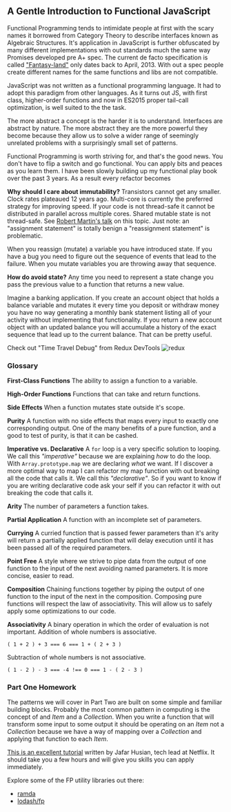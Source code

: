 ## A Gentle Introduction to Functional JavaScript ##

Functional Programming tends to intimidate people at first with the scary names it borrowed from Category Theory to describe interfaces known as Algebraic Structures. It's application in JavaScript is further obfuscated by many different implementations with out standards much the same way Promises developed pre A+ spec. The current de facto specification is called ["Fantasy-land"](https://github.com/fantasyland/fantasy-land) only dates back to April, 2013. With out a spec people create different names for the same functions and libs are not compatible.

JavaScript was not written as a functional programming language. It had to adopt this paradigm from other languages. As it turns out JS, with first class, higher-order functions and now in ES2015 proper tail-call optimization, is well suited to the the task.

The more abstract a concept is the harder it is to understand. Interfaces are abstract by nature. The more abstract they are the more powerful they become because they allow us to solve a wider range of seemingly unrelated problems with a surprisingly small set of patterns.

Functional Programming is worth striving for, and that's the good news. You don't have to flip a switch and go functional. You can apply bits and peaces as you learn them. I have been slowly building up my functional play book over the past 3 years. As a result every refactor becomes

__Why should I care about immutability?__ Transistors cannot get any smaller. Clock rates plateaued 12 years ago. Multi-core is currently the preferred strategy for improving speed. If your code is not thread-safe it cannot be distributed in parallel across multiple cores. Shared mutable state is not thread-safe. See [Robert Martin's talk](https://www.youtube.com/watch?v=7Zlp9rKHGD4) on this topic. Just note: an "assignment statement" is totally benign a "reassignment statement" is problematic.

When you reassign (mutate) a variable you have introduced state. If you have a bug you need to figure out the sequence of events that
lead to the failure. When you mutate variables you are throwing away that sequence.

__How do avoid state?__ Any time you need to represent a state change you pass the previous value to a function that returns a new value.

Imagine a banking application. If you create an account object that holds a balance variable and mutates it every time you deposit or withdraw money you have no way generating a monthly bank statement listing all of your activity without implementing that functionality. If you return a new account object with an updated balance you will accumulate a history of the exact sequence that lead up to the current balance. That can be pretty useful.

Check out "Time Travel Debug" from Redux DevTools
![redux](https://cdn-images-1.medium.com/max/1600/1*BTRxlHu8WuCF4Iep4R44lA.gif "Redux DevTools")


### Glossary ###

__First-Class Functions__ The ability to assign a function to a variable.

__High-Order Functions__ Functions that can take and return functions.

__Side Effects__ When a function mutates state outside it's scope.

__Purity__ A function with no side effects that maps every input to exactly one corresponding output. One of the many benefits of a pure function, and a good to test of purity, is that it can be cashed.

__Imperative vs. Declarative__ A `for` loop is a very specific solution to looping. We call this _"imperative"_ because we are explaining _how_ to do the loop. With `Array.prototype.map` we are declaring _what_ we want. If I discover a more optimal way to map I can refactor my map function with out breaking all the code that calls it. We call this _"declarative"_. So if you want to know if you are writing declarative code ask your self if you can refactor it with out breaking the code that calls it.

__Arity__ The number of parameters a function takes.

__Partial Application__ A function with an incomplete set of parameters.

__Currying__ A curried function that is passed fewer parameters than it's arity will return a partially applied function that will delay execution until it has been passed all of the required parameters.

__Point Free__ A style where we strive to pipe data from the output of one function to the input of the next avoiding named parameters. It is more concise, easier to read.

__Composition__ Chaining functions together by piping the output of one function to the input of the next in the composition. Composing pure functions will respect the law of associativity. This will allow us to safely apply some optimizations to our code.

__Associativity__ A binary operation in which the order of evaluation is not important. Addition of whole numbers is associative.

`( 1 + 2 ) + 3 === 6 === 1 + ( 2 + 3 )`

Subtraction of whole numbers is not associative.

`( 1 - 2 ) - 3 === -4 !== 0 === 1 - ( 2 - 3 )`


### Part One Homework ###

The patterns we will cover in Part Two are built on some simple and familiar building blocks. Probably the most common pattern in computing is the concept of and _Item_ and a _Collection_. When you write a function that will transform some input to some output it should be operating on an _Item_ not a _Collection_ because we have a way of mapping over a _Collection_ and applying that function to each _Item_.

[This is an excellent tutorial](http://reactivex.io/learnrx/) written by Jafar Husian, tech lead at Netflix. It should take you a few hours and will give you skills you can apply immediately.

Explore some of the FP utility libraries out there:

* [ramda](http://ramdajs.com)
* [lodash/fp](https://github.com/lodash/lodash/wiki/FP-Guide)
